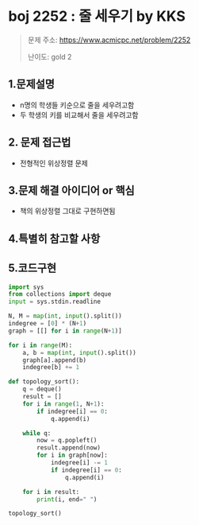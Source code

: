 # boj 2252 : 줄 세우기 by KKS
> 문제 주소: https://www.acmicpc.net/problem/2252
> 
> 난이도: gold 2

## 1.문제설명
- n명의 학생들 키순으로 줄을 세우려고함
- 두 학생의 키를 비교해서 줄을 세우려고함
## 2. 문제 접근법 
- 전형적인 위상정렬 문제
## 3.문제 해결 아이디어 or 핵심
- 책의 위상정렬 그대로 구현하면됨

## 4.특별히 참고할 사항


## 5.코드구현
``` python
import sys
from collections import deque
input = sys.stdin.readline

N, M = map(int, input().split())
indegree = [0] * (N+1)
graph = [[] for i in range(N+1)]

for i in range(M):
    a, b = map(int, input().split())
    graph[a].append(b)
    indegree[b] += 1

def topology_sort():
    q = deque()
    result = []
    for i in range(1, N+1):
        if indegree[i] == 0:
            q.append(i)

    while q:
        now = q.popleft()
        result.append(now)
        for i in graph[now]:
            indegree[i] -= 1
            if indegree[i] == 0:
                q.append(i)

    for i in result:
        print(i, end=" ")

topology_sort()

```